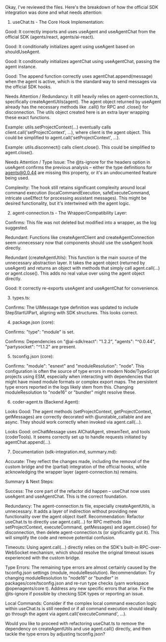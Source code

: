 Okay, I've reviewed the files. Here's the breakdown of how the official SDK integration was done and what needs attention:

1. useChat.ts - The Core Hook Implementation:

Good: It correctly imports and uses useAgent and useAgentChat from the official SDK (agents/react, agents/ai-react).

Good: It conditionally initializes agent using useAgent based on shouldUseAgent.

Good: It conditionally initializes agentChat using useAgentChat, passing the agent instance.

Good: The append function correctly uses agentChat.append(message) when the agent is active, which is the standard way to send messages via the official SDK hooks.

Needs Attention / Redundancy: It still heavily relies on agent-connection.ts, specifically createAgentUtils(agent). The agent object returned by useAgent already has the necessary methods like .call() for RPC and .close() for disconnection. The utils object created here is an extra layer wrapping these exact functions.

Example: utils.setProjectContext(...) eventually calls client.call('setProjectContext', ...), where client is the agent object. This could be simplified to agent.call('setProjectContext', ...).

Example: utils.disconnect() calls client.close(). This could be simplified to agent.close().

Needs Attention / Type Issue: The @ts-ignore for the headers option in useAgent confirms the previous analysis – either the type definitions for agents@0.0.44 are missing this property, or it's an undocumented feature being used.

Complexity: The hook still retains significant complexity around local command execution (localCommandExecution, safeExecuteCommand, intricate useEffect for processing assistant messages). This might be desired functionality, but it's intertwined with the agent logic.

2. agent-connection.ts - The Wrapper/Compatibility Layer:

Confirms: This file was not deleted but modified into a wrapper, as the log suggested.

Redundant: Functions like createAgentClient and createAgentConnection seem unnecessary now that components should use the useAgent hook directly.

Redundant (createAgentUtils): This function is the main source of the unnecessary abstraction layer. It takes the agent object (returned by useAgent) and returns an object with methods that simply call agent.call(...) or agent.close(). This adds no real value over using the agent object directly.

Good: It correctly re-exports useAgent and useAgentChat for convenience.

3. types.ts:

Confirms: The UIMessage type definition was updated to include StepStartUIPart, aligning with SDK structures. This looks correct.

4. package.json (core):

Confirms: "type": "module" is set.

Confirms: Dependencies on "@ai-sdk/react": "1.2.2", "agents": "^0.0.44", "partysocket": "^1.1.2" are present.

5. tsconfig.json (core):

Confirms: "module": "esnext" and "moduleResolution": "node". This configuration is often the source of type errors in modern Node/TypeScript projects using ESM, especially when interacting with dependencies that might have mixed module formats or complex export maps. The persistent type errors reported in the logs likely stem from this. Changing moduleResolution to "node16" or "bundler" might resolve these.

6. coder-agent.ts (Backend Agent):

Looks Good: The agent methods (setProjectContext, getProjectContext, getMessages) are correctly decorated with @unstable_callable and are async. They should work correctly when invoked via agent.call(...).

Looks Good: onChatMessage uses AIChatAgent, streamText, and tools (coderTools). It seems correctly set up to handle requests initiated by agentChat.append(...).

7. Documentation (sdk-integration.md, summary.md):

Accurate: They reflect the changes made, including the removal of the custom bridge and the (partial) integration of the official hooks, while acknowledging the wrapper layer (agent-connection.ts) remains.

Summary & Next Steps:

Success: The core part of the refactor did happen – useChat now uses useAgent and useAgentChat. This is the correct foundation.

Redundancy: The agent-connection.ts file, especially createAgentUtils, is unnecessary. It adds a layer of indirection without providing new functionality over the agent object itself. Recommendation: Refactor useChat.ts to directly use agent.call(...) for RPC methods (like setProjectContext, executeCommand, getMessages) and agent.close() for disconnection, then delete agent-connection.ts (or significantly gut it). This will simplify the code and remove potential confusion.

Timeouts: Using agent.call(...) directly relies on the SDK's built-in RPC-over-WebSocket mechanism, which should resolve the original timeout issues experienced with the custom bridge.

Type Errors: The remaining type errors are almost certainly caused by the tsconfig.json settings (module, moduleResolution). Recommendation: Try changing moduleResolution to "node16" or "bundler" in packages/core/tsconfig.json and re-run type checks (yarn workspace @openagents/core t). Address any new specific errors that arise. Fix the @ts-ignore if possible by checking SDK types or reporting an issue.

Local Commands: Consider if the complex local command execution logic within useChat.ts is still needed or if all command execution should ideally go through the agent via agent.call('executeCommand', ...).

Would you like to proceed with refactoring useChat.ts to remove the dependency on createAgentUtils and use agent.call() directly, and then tackle the type errors by adjusting tsconfig.json?
